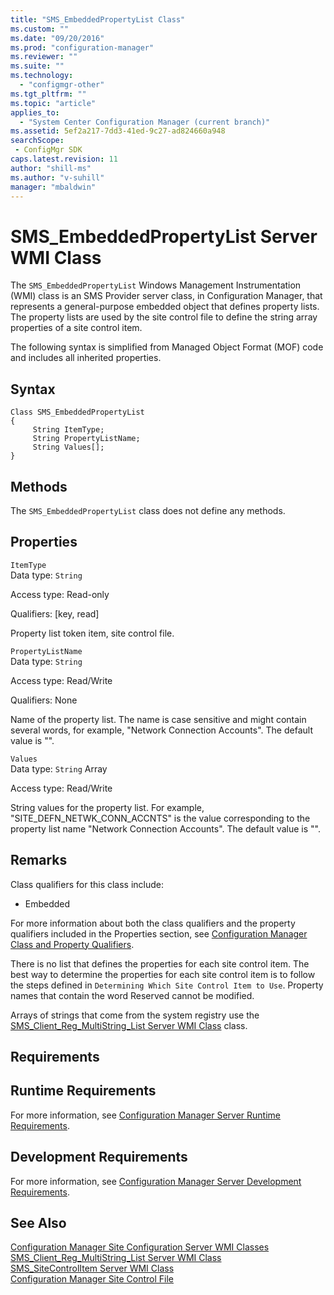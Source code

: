 ```yaml
---
title: "SMS_EmbeddedPropertyList Class"
ms.custom: ""
ms.date: "09/20/2016"
ms.prod: "configuration-manager"
ms.reviewer: ""
ms.suite: ""
ms.technology:
  - "configmgr-other"
ms.tgt_pltfrm: ""
ms.topic: "article"
applies_to:
  - "System Center Configuration Manager (current branch)"
ms.assetid: 5ef2a217-7dd3-41ed-9c27-ad824660a948searchScope: - ConfigMgr SDK
caps.latest.revision: 11
author: "shill-ms"
ms.author: "v-suhill"
manager: "mbaldwin"
---
```

# SMS_EmbeddedPropertyList Server WMI Class
The `SMS_EmbeddedPropertyList` Windows Management Instrumentation (WMI) class is an SMS Provider server class, in Configuration Manager, that represents a general-purpose embedded object that defines property lists. The property lists are used by the site control file to define the string array properties of a site control item.  

 The following syntax is simplified from Managed Object Format (MOF) code and includes all inherited properties.  

## Syntax  

```  
Class SMS_EmbeddedPropertyList   
{  
     String ItemType;  
     String PropertyListName;  
     String Values[];  
}  
```  

## Methods  
 The `SMS_EmbeddedPropertyList` class does not define any methods.  

## Properties  
 `ItemType`  
 Data type: `String`  

 Access type: Read-only  

 Qualifiers: [key, read]  

 Property list token item, site control file.  

 `PropertyListName`  
 Data type: `String`  

 Access type: Read/Write  

 Qualifiers: None  

 Name of the property list. The name is case sensitive and might contain several words, for example, "Network Connection Accounts". The default value is "".  

 `Values`  
 Data type: `String` Array  

 Access type: Read/Write  

 String values for the property list. For example, "SITE_DEFN_NETWK_CONN_ACCNTS" is the value corresponding to the property list name "Network Connection Accounts". The default value is "".  

## Remarks  
 Class qualifiers for this class include:  

-   Embedded  

 For more information about both the class qualifiers and the property qualifiers included in the Properties section, see [Configuration Manager Class and Property Qualifiers](../../../../../develop/reference/misc/class-and-property-qualifiers.md).  

 There is no list that defines the properties for each site control item. The best way to determine the properties for each site control item is to follow the steps defined in `Determining Which Site Control Item to Use`. Property names that contain the word Reserved cannot be modified.  

 Arrays of strings that come from the system registry use the [SMS_Client_Reg_MultiString_List Server WMI Class](../../../../../develop/reference/core/servers/configure/sms_client_reg_multistring_list-server-wmi-class.md) class.  

## Requirements  

## Runtime Requirements  
 For more information, see [Configuration Manager Server Runtime Requirements](../../../../../develop/core/reqs/server-runtime-requirements.md).  

## Development Requirements  
 For more information, see [Configuration Manager Server Development Requirements](../../../../../develop/core/reqs/server-development-requirements.md).  

## See Also  
 [Configuration Manager Site Configuration Server WMI Classes](../../../../../develop/reference/core/servers/configure/site-configuration-server-wmi-classes.md)   
 [SMS_Client_Reg_MultiString_List Server WMI Class](../../../../../develop/reference/core/servers/configure/sms_client_reg_multistring_list-server-wmi-class.md)   
 [SMS_SiteControlItem Server WMI Class](../../../../../develop/reference/core/servers/configure/sms_sitecontrolitem-server-wmi-class.md)   
 [Configuration Manager Site Control File](../../../../../develop/core/understand/site-control-file.md)
